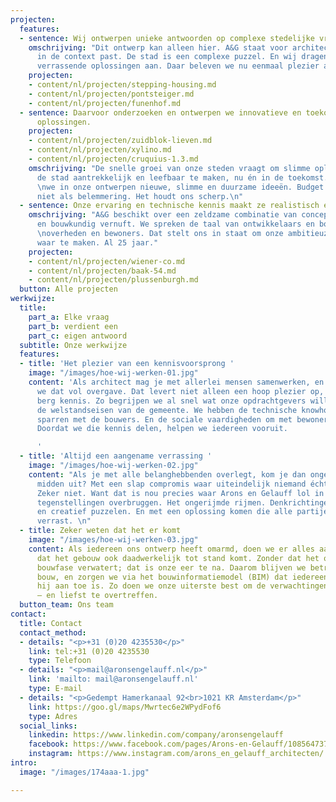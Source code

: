 ```yaml
---
projecten:
  features:
  - sentence: Wij ontwerpen unieke antwoorden op complexe stedelijke vraagstukken.
    omschrijving: "Dit ontwerp kan alleen hier. A&G staat voor architectuur die perfect
      in de context past. De stad is een complexe puzzel. En wij dragen integrale,
      verrassende oplossingen aan. Daar beleven we nu eenmaal plezier aan.\n\n"
    projecten:
    - content/nl/projecten/stepping-housing.md
    - content/nl/projecten/pontsteiger.md
    - content/nl/projecten/funenhof.md
  - sentence: Daarvoor onderzoeken en ontwerpen we innovatieve en toekomstbestendige
      oplossingen.
    projecten:
    - content/nl/projecten/zuidblok-lieven.md
    - content/nl/projecten/xylino.md
    - content/nl/projecten/cruquius-1.3.md
    omschrijving: "De snelle groei van onze steden vraagt om slimme oplossingen. Om
      de stad aantrekkelijk en leefbaar te maken, nu én in de toekomst. Daarvoor combineren
      \nwe in onze ontwerpen nieuwe, slimme en duurzame ideeën. Budget zien we daarbij
      niet als belemmering. Het houdt ons scherp.\n"
  - sentence: Onze ervaring en technische kennis maakt ze realistisch en haalbaar.
    omschrijving: "A&G beschikt over een zeldzame combinatie van conceptueel inzicht
      en bouwkundig vernuft. We spreken de taal van ontwikkelaars en bouwers, van
      \noverheden en bewoners. Dat stelt ons in staat om onze ambitieuze plannen samen
      waar te maken. Al 25 jaar."
    projecten:
    - content/nl/projecten/wiener-co.md
    - content/nl/projecten/baak-54.md
    - content/nl/projecten/plussenburgh.md
  button: Alle projecten
werkwijze:
  title:
    part_a: Elke vraag
    part_b: verdient een
    part_c: eigen antwoord
  subtitle: Onze werkwijze
  features:
  - title: 'Het plezier van een kennisvoorsprong '
    image: "/images/hoe-wij-werken-01.jpg"
    content: 'Als architect mag je met allerlei mensen samenwerken, en bij A&G doen
      we dat vol overgave. Dat levert niet alleen een hoop plezier op, maar ook een
      berg kennis. Zo begrijpen we al snel wat onze opdrachtgevers willen. We kennen
      de welstandseisen van de gemeente. We hebben de technische knowhow om te kunnen
      sparren met de bouwers. En de sociale vaardigheden om met bewoners om te gaan.
      Doordat we die kennis delen, helpen we iedereen vooruit.

      '
  - title: 'Altijd een aangename verrassing '
    image: "/images/hoe-wij-werken-02.jpg"
    content: "Als je met alle belanghebbenden overlegt, kom je dan ongeveer in het
      midden uit? Met een slap compromis waar uiteindelijk niemand écht blij mee is?
      Zeker niet. Want dat is nou precies waar Arons en Gelauff lol in heeft: onmogelijke
      tegenstellingen overbruggen. Het ongerijmde rijmen. Denkrichtingen onderzoeken
      en creatief puzzelen. En met een oplossing komen die alle partijen positief
      verrast. \n"
  - title: Zeker weten dat het er komt
    image: "/images/hoe-wij-werken-03.jpg"
    content: Als iedereen ons ontwerp heeft omarmd, doen we er alles aan om te zorgen
      dat het gebouw ook daadwerkelijk tot stand komt. Zonder dat het ontwerp in de
      bouwfase verwatert; dat is onze eer te na. Daarom blijven we betrokken bij de
      bouw, en zorgen we via het bouwinformatiemodel (BIM) dat iedereen weet waar
      hij aan toe is. Zo doen we onze uiterste best om de verwachtingen waar te maken
      – en liefst te overtreffen.
  button_team: Ons team
contact:
  title: Contact
  contact_method:
  - details: "<p>+31 (0)20 4235530</p>"
    link: tel:+31 (0)20 4235530
    type: Telefoon
  - details: "<p>mail@aronsengelauff.nl</p>"
    link: 'mailto: mail@aronsengelauff.nl'
    type: E-mail
  - details: "<p>Gedempt Hamerkanaal 92<br>1021 KR Amsterdam</p>"
    link: https://goo.gl/maps/Mwrtec6e2WPydFof6
    type: Adres
  social_links:
    linkedin: https://www.linkedin.com/company/aronsengelauff
    facebook: https://www.facebook.com/pages/Arons-en-Gelauff/108564737185427
    instagram: https://www.instagram.com/arons_en_gelauff_architecten/
intro:
  image: "/images/174aaa-1.jpg"

---
```

